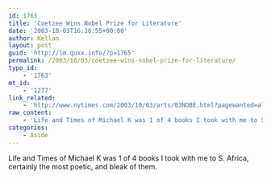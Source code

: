 ```yaml
---
id: 1765
title: 'Coetzee Wins Nobel Prize for Literature'
date: '2003-10-03T16:36:55+00:00'
author: Kellan
layout: post
guid: 'http://lm.quxx.info/?p=1765'
permalink: /2003/10/03/coetzee-wins-nobel-prize-for-literature/
typo_id:
    - '1763'
mt_id:
    - '1277'
link_related:
    - 'http://www.nytimes.com/2003/10/03/arts/03NOBE.html?pagewanted=all&position='
raw_content:
    - 'Life and Times of Michael K was 1 of 4 books I took with me to S. Africa, certainly the most poetic, and bleak of them.'
categories:
    - Aside
---
```


Life and Times of Michael K was 1 of 4 books I took with me to S. Africa, certainly the most poetic, and bleak of them.